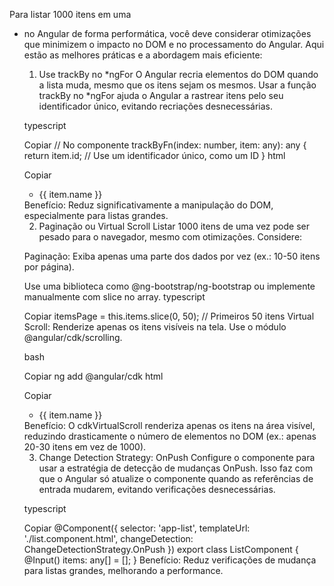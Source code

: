 Para listar 1000 itens em uma <ul><li> no Angular de forma performática, você deve considerar otimizações que minimizem o impacto no DOM e no processamento do Angular. Aqui estão as melhores práticas e a abordagem mais eficiente:

1. Use trackBy no *ngFor
O Angular recria elementos do DOM quando a lista muda, mesmo que os itens sejam os mesmos. Usar a função trackBy no *ngFor ajuda o Angular a rastrear itens pelo seu identificador único, evitando recriações desnecessárias.

typescript

Copiar
// No componente
trackByFn(index: number, item: any): any {
  return item.id; // Use um identificador único, como um ID
}
html

Copiar
<ul>
  <li *ngFor="let item of items; trackBy: trackByFn">{{ item.name }}</li>
</ul>
Benefício: Reduz significativamente a manipulação do DOM, especialmente para listas grandes.

2. Paginação ou Virtual Scroll
Listar 1000 itens de uma vez pode ser pesado para o navegador, mesmo com otimizações. Considere:

Paginação: Exiba apenas uma parte dos dados por vez (ex.: 10-50 itens por página).

Use uma biblioteca como @ng-bootstrap/ng-bootstrap ou implemente manualmente com slice no array.
typescript

Copiar
itemsPage = this.items.slice(0, 50); // Primeiros 50 itens
Virtual Scroll: Renderize apenas os itens visíveis na tela. Use o módulo @angular/cdk/scrolling.

bash

Copiar
ng add @angular/cdk
html

Copiar
<cdk-virtual-scroll-viewport itemSize="50" style="height: 400px;">
  <ul>
    <li *cdkVirtualFor="let item of items; trackBy: trackByFn">{{ item.name }}</li>
  </ul>
</cdk-virtual-scroll-viewport>
Benefício: O cdkVirtualScroll renderiza apenas os itens na área visível, reduzindo drasticamente o número de elementos no DOM (ex.: apenas 20-30 itens em vez de 1000).

3. Change Detection Strategy: OnPush
Configure o componente para usar a estratégia de detecção de mudanças OnPush. Isso faz com que o Angular só atualize o componente quando as referências de entrada mudarem, evitando verificações desnecessárias.

typescript

Copiar
@Component({
  selector: 'app-list',
  templateUrl: './list.component.html',
  changeDetection: ChangeDetectionStrategy.OnPush
})
export class ListComponent {
  @Input() items: any[] = [];
}
Benefício: Reduz verificações de mudança para listas grandes, melhorando a performance.
